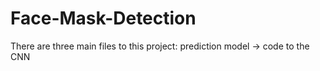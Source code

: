 # Face-Mask-Detection
There are three main files to this project:
prediction model -> code to the CNN

